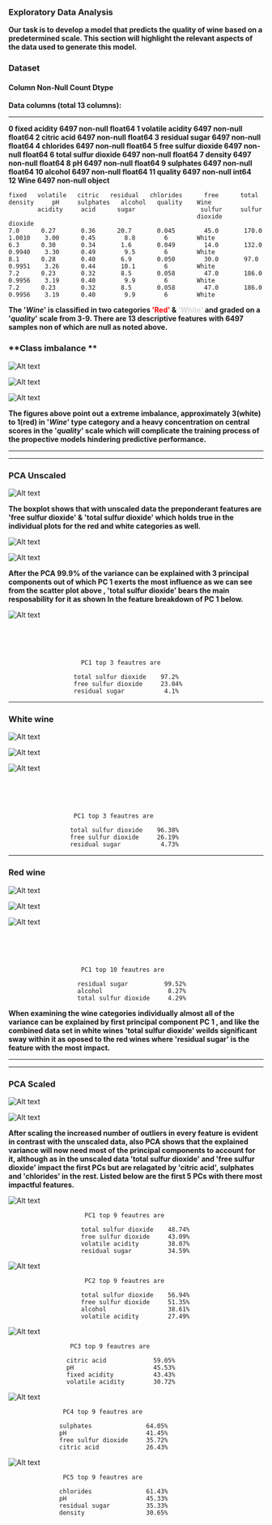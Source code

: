 

### Exploratory Data Analysis

**Our task is to develop a model that predicts the quality of wine based on a predetermined scale. This section will highlight the relevant aspects of the data used to generate this model.**

### Dataset

#### Column                           Non-Null Count     Dtype 
**Data columns (total 13 columns):**
---  ------                --------------    -----  
 **0   fixed acidity         6497 non-null     float64
 1   volatile acidity      6497 non-null     float64
 2   citric acid           6497 non-null     float64
 3   residual sugar        6497 non-null     float64
 4   chlorides             6497 non-null     float64
 5   free sulfur dioxide   6497 non-null     float64
 6   total sulfur dioxide  6497 non-null     float64
 7   density               6497 non-null     float64
 8   pH                    6497 non-null     float64
 9   sulphates             6497 non-null     float64
 10  alcohol               6497 non-null     float64
 11  quality               6497 non-null     int64  
 12  Wine                  6497 non-null     object** 


    fixed   volatile   citric   residual   chlorides      free      total      density     pH     sulphates   alcohol   quality    Wine
            acidity     acid      sugar                  sulfur     sulfur
                                                        dioxide     dioxide     
    7.0      0.27       0.36      20.7       0.045        45.0       170.0      1.0010    3.00      0.45        8.8        6        White
    6.3      0.30       0.34       1.6       0.049        14.0       132.0      0.9940    3.30      0.49        9.5        6        White
    8.1      0.28       0.40       6.9       0.050        30.0       97.0       0.9951    3.26      0.44       10.1        6        White
    7.2      0.23       0.32       8.5       0.058        47.0       186.0      0.9956    3.19      0.40        9.9        6        White
    7.2      0.23       0.32       8.5       0.058        47.0       186.0      0.9956    3.19      0.40        9.9        6        White
   
   
**The '*Wine*' is classified in two categories <font color='red'>'Red'</font> & <font color='lightgrey'>'White'</font> and graded on a '*quality*' scale from 3-9. There are 13 descriptive features with 6497 samples non of which are null as noted above.** 
   
### **Class imbalance **  
 
 ![Alt text](Resources/figs/combined/prelim/quality_count.png)
 
 ![Alt text](Resources/figs/combined/prelim/red_vs_white_countplot.png)  
 
 ![Alt text](Resources/figs/combined/prelim/Combined_Quality_Count.png)
 
 
 
 
**The figures above point out a extreme imbalance, approximately 3(white) to 1(red) in '*Wine*' type category and a heavy concentration on central scores in the '*quality*' scale which will complicate the training process of the propective models hindering predictive performance.**
 
---
---
 
 ### **PCA  Unscaled**
 
 
 
 ![Alt text](Resources/figs/combined/unscaled/Combined_Unscaled_Box_Plot.png)
 
 


**The boxplot shows that with unscaled data the preponderant features are  'free sulfur dioxide' & 'total sulfur dioxide' which holds true in the individual plots for the red and white categories as well.**
 
 
 


![Alt text](Resources/figs/combined/unscaled/combined_unscaled_principal_components.png)













![Alt text](Resources/figs/combined/unscaled/combined_unsc_pc_scatter.png)







**After the PCA 99.9% of the variance can be explained with 3 principal components out of which PC 1 exerts the most influence as we can see from the scatter plot above , 'total sulfur dioxide' bears the main resposability for it as shown In the feature breakdown of PC 1 below.**
 



![Alt text](Resources/figs/combined/unscaled/Combined_Unscaled_PC_1.png)                

                      
                      
<br>
<br>
<br>

                      
                      
                        PC1 top 3 feautres are 

                      total sulfur dioxide    97.2%
                      free sulfur dioxide     23.04%
                      residual sugar           4.1%
                                                           
---                                                           

### **White wine**



![Alt text](Resources/figs/white/unscaled/white_unscaled_principal_components.png)







![Alt text](Resources/figs/white/unscaled/white_unsc_pc_scatter.png)







![Alt text](Resources/figs/white/unscaled/Unscaled_PC_1.png)                

                      
                      
<br>
<br>
<br>




                      PC1 top 3 feautres are 

                     total sulfur dioxide    96.38%
                     free sulfur dioxide     26.19%
                     residual sugar           4.73%






---

### **Red wine**



![Alt text](Resources/figs/red/unscaled/red_unscaled_principal_components.png)







![Alt text](Resources/figs/red/unscaled/red_unsc_pc_scatter.png)







![Alt text](Resources/figs/red/unscaled/Unscaled_PC_1.png)                

                      
                      
<br>
<br>
<br>



                        PC1 top 10 feautres are 

                       residual sugar          99.52%
                       alcohol                  8.27%
                       total sulfur dioxide     4.29%









**When examining the wine categories individually almost all of the variance can be explained by first principal component PC 1 , and like the combined data set in white wines 'total sulfur dioxide' weilds significant sway  within it as oposed to the red wines where 'residual sugar' is the feature with the most impact.**



---
---


### **PCA  Scaled**




 ![Alt text](Resources/figs/combined/scaled/Combined_scaled_Box_Plot.png)
 
 
 
 
 
 
 
 
 
 ![Alt text](Resources/figs/combined/scaled/combined_scaled_principal_components.png)
 
 
 
 
 
 
 **After scaling the increased number of outliers in every feature is evident in contrast with the unscaled data, also PCA shows that the explained variance will now need most of the principal components to account for it, although as in the unscaled data 'total sulfur dioxide' and 'free sulfur dioxide' impact the first PCs but are relagated by 'citric acid', sulphates and 'chlorides' in the rest. Listed below are the first 5 PCs with there most impactful features.**
 
 



![Alt text](Resources/figs/combined/scaled/Combined_scaled_PC_1.png)
 
 
 
 
 
 
                         PC1 top 9 feautres are 

                        total sulfur dioxide    48.74%
                        free sulfur dioxide     43.09%
                        volatile acidity        38.07%
                        residual sugar          34.59%
 
 



![Alt text](Resources/figs/combined/scaled/Combined_scaled_PC_2.png)






                         PC2 top 9 feautres are 

                        total sulfur dioxide    56.94%
                        free sulfur dioxide     51.35%
                        alcohol                 38.61%
                        volatile acidity        27.49%










![Alt text](Resources/figs/combined/scaled/Combined_scaled_PC_3.png)







                     PC3 top 9 feautres are 

                    citric acid             59.05%
                    pH                      45.53%
                    fixed acidity           43.43%
                    volatile acidity        30.72%







![Alt text](Resources/figs/combined/scaled/Combined_scaled_PC_4.png)


                   
                   
                   
                   
                   
                   
                   
                   
                   PC4 top 9 feautres are 

                  sulphates               64.05%
                  pH                      41.45%
                  free sulfur dioxide     35.72%
                  citric acid             26.43%










![Alt text](Resources/figs/combined/scaled/Combined_scaled_PC_5.png)





                   PC5 top 9 feautres are 

                  chlorides               61.43%
                  pH                      45.33%
                  residual sugar          35.33%
                  density                 30.65%

 
 
 
 
 
 
 
 
 
 
 
 
 
 
 
 
 
 
 
 
 
 
 
 
 
 
 
 
 
 
 
 
 